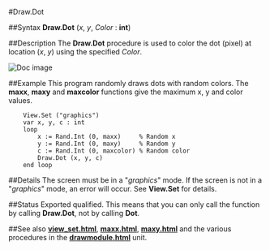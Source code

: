 
#Draw.Dot

##Syntax
**Draw.Dot** (_x_, _y_, _Color_ : **int**)



##Description
The **Draw.Dot** procedure is used to color the dot (pixel) at location (_x_, _y_) using the specified _Color_.

![Doc image](draw_dot01.gif)


##Example
This program randomly draws dots with random colors. The **maxx**, **maxy** and **maxcolor** functions give the maximum x, y and color values.



        View.Set ("graphics")
        var x, y, c : int
        loop
            x := Rand.Int (0, maxx)     % Random x
            y := Rand.Int (0, maxy)     % Random y
            c := Rand.Int (0, maxcolor) % Random color
            Draw.Dot (x, y, c)
        end loop
##Details
The screen must be in a "_graphics_" mode. If the screen is not in a "_graphics_" mode, an error will occur. See **View.Set** for details.



##Status
Exported qualified.
This means that you can only call the function by calling **Draw.Dot**, not by calling **Dot**.



##See also
**[view_set.html](View.Set)**, **[maxx.html](maxx)**, **[maxy.html](maxy)** and the various procedures in the **[drawmodule.html](Draw)** unit.


